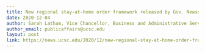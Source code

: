 ```yaml
---
title: New regional stay-at-home order framework released by Gov. Newsom
date: 2020-12-04
author: Sarah Latham, Vice Chancellor, Business and Administrative Services
author_email: publicaffairs@ucsc.edu
layout: post
link: https://news.ucsc.edu/2020/12/new-regional-stay-at-home-order-framework.html
---
```

